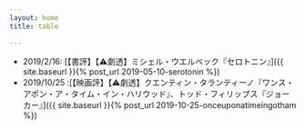 ```yaml
---
layout: home
title: table

---
```


- 2019/2/16: [【書評】【&#x26A0;劇透】ミシェル・ウエルベック『セロトニン』]({{ site.baseurl }}{% post_url 2019-05-10-serotonin %})
- 2019/10/25 :[【映画評】【&#x26A0;劇透】クエンティン・タランティーノ『ワンス・アポン・ア・タイム・イン・ハリウッド』、トッド・フィリップス『ジョーカー』]({{ site.baseurl }}{% post_url 2019-10-25-onceuponatimeingotham %})
